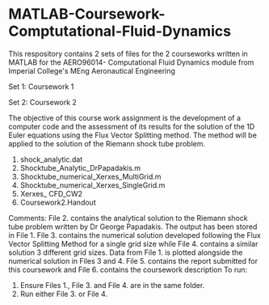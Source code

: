 # MATLAB-Coursework-Comptutational-Fluid-Dynamics
This respository contains 2 sets of files for the 2 courseworks written in MATLAB for the AERO96014- Computational Fluid Dynamics module
from Imperial College's MEng Aeronautical Engineering 

Set 1: Coursework 1 



Set 2: Coursework 2

The objective of this course work assignment is the development of a computer
code and the assessment of its results for the solution of the 1D Euler equations
using the Flux Vector Splitting method. The method will be applied to the
solution of the Riemann shock tube problem.

1. shock_analytic.dat
2. Shocktube_Analytic_DrPapadakis.m
3. Shocktube_numerical_Xerxes_MultiGrid.m
4. Shocktube_numerical_Xerxes_SingleGrid.m
5. Xerxes_ CFD_CW2
6. Coursework2.Handout

Comments: File 2. contains the analytical solution to the Riemann shock tube problem written by Dr George Papadakis. The output has been stored
          in File 1. File 3. contains the numerical solution  developed following the Flux Vector Splitting Method for a single grid size
          while File 4. contains a similar solution 3 different grid sizes. Data from File 1. is plotted alongside the numerical solution 
          in Files 3 and 4. File 5. contains the report submitted for this coursework and File 6. contains the coursework description
To run: 
1) Ensure Files 1., File 3. and File 4. are in the same folder.
2) Run either File 3. or File 4.
